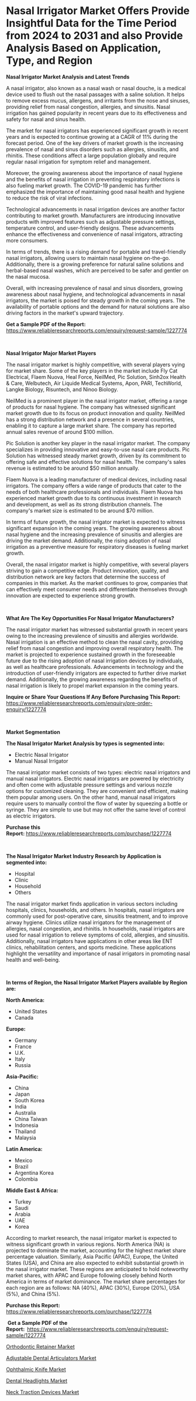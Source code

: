 <p><h1>Nasal Irrigator Market Offers Provide Insightful Data for the Time Period from 2024 to 2031 and also Provide Analysis Based on Application, Type, and Region</h1></p><p><strong>Nasal Irrigator Market Analysis and Latest Trends</strong></p>
<p><p>A nasal irrigator, also known as a nasal wash or nasal douche, is a medical device used to flush out the nasal passages with a saline solution. It helps to remove excess mucus, allergens, and irritants from the nose and sinuses, providing relief from nasal congestion, allergies, and sinusitis. Nasal irrigation has gained popularity in recent years due to its effectiveness and safety for nasal and sinus health.</p><p>The market for nasal irrigators has experienced significant growth in recent years and is expected to continue growing at a CAGR of 11% during the forecast period. One of the key drivers of market growth is the increasing prevalence of nasal and sinus disorders such as allergies, sinusitis, and rhinitis. These conditions affect a large population globally and require regular nasal irrigation for symptom relief and management.</p><p>Moreover, the growing awareness about the importance of nasal hygiene and the benefits of nasal irrigation in preventing respiratory infections is also fueling market growth. The COVID-19 pandemic has further emphasized the importance of maintaining good nasal health and hygiene to reduce the risk of viral infections.</p><p>Technological advancements in nasal irrigation devices are another factor contributing to market growth. Manufacturers are introducing innovative products with improved features such as adjustable pressure settings, temperature control, and user-friendly designs. These advancements enhance the effectiveness and convenience of nasal irrigators, attracting more consumers.</p><p>In terms of trends, there is a rising demand for portable and travel-friendly nasal irrigators, allowing users to maintain nasal hygiene on-the-go. Additionally, there is a growing preference for natural saline solutions and herbal-based nasal washes, which are perceived to be safer and gentler on the nasal mucosa.</p><p>Overall, with increasing prevalence of nasal and sinus disorders, growing awareness about nasal hygiene, and technological advancements in nasal irrigators, the market is poised for steady growth in the coming years. The availability of portable options and the demand for natural solutions are also driving factors in the market's upward trajectory.</p></p>
<p><strong>Get a Sample PDF of the Report:&nbsp;</strong> <a href="https://www.reliableresearchreports.com/enquiry/request-sample/1227774">https://www.reliableresearchreports.com/enquiry/request-sample/1227774</a></p>
<p>&nbsp;</p>
<p><strong>Nasal Irrigator Major Market Players</strong></p>
<p><p>The nasal irrigator market is highly competitive, with several players vying for market share. Some of the key players in the market include Fly Cat Electrical, Flaem Nuova, Heal Force, NeilMed, Pic Solution, Sinh2ox Health & Care, Welbutech, Air Liquide Medical Systems, Apon, PARI, TechWorld, Langke Biology, Risuntech, and Ninoo Biology.</p><p>NeilMed is a prominent player in the nasal irrigator market, offering a range of products for nasal hygiene. The company has witnessed significant market growth due to its focus on product innovation and quality. NeilMed has a strong distribution network and a presence in several countries, enabling it to capture a large market share. The company has reported annual sales revenue of around $100 million.</p><p>Pic Solution is another key player in the nasal irrigator market. The company specializes in providing innovative and easy-to-use nasal care products. Pic Solution has witnessed steady market growth, driven by its commitment to offering safe and effective solutions for nasal health. The company's sales revenue is estimated to be around $50 million annually.</p><p>Flaem Nuova is a leading manufacturer of medical devices, including nasal irrigators. The company offers a wide range of products that cater to the needs of both healthcare professionals and individuals. Flaem Nuova has experienced market growth due to its continuous investment in research and development, as well as its strong distribution channels. The company's market size is estimated to be around $70 million.</p><p>In terms of future growth, the nasal irrigator market is expected to witness significant expansion in the coming years. The growing awareness about nasal hygiene and the increasing prevalence of sinusitis and allergies are driving the market demand. Additionally, the rising adoption of nasal irrigation as a preventive measure for respiratory diseases is fueling market growth.</p><p>Overall, the nasal irrigator market is highly competitive, with several players striving to gain a competitive edge. Product innovation, quality, and distribution network are key factors that determine the success of companies in this market. As the market continues to grow, companies that can effectively meet consumer needs and differentiate themselves through innovation are expected to experience strong growth.</p></p>
<p>&nbsp;</p>
<p><strong>What Are The Key Opportunities For Nasal Irrigator Manufacturers?</strong></p>
<p><p>The nasal irrigator market has witnessed substantial growth in recent years owing to the increasing prevalence of sinusitis and allergies worldwide. Nasal irrigation is an effective method to clean the nasal cavity, providing relief from nasal congestion and improving overall respiratory health. The market is projected to experience sustained growth in the foreseeable future due to the rising adoption of nasal irrigation devices by individuals, as well as healthcare professionals. Advancements in technology and the introduction of user-friendly irrigators are expected to further drive market demand. Additionally, the growing awareness regarding the benefits of nasal irrigation is likely to propel market expansion in the coming years.</p></p>
<p><strong>Inquire or Share Your Questions If Any Before Purchasing This Report:</strong> <a href="https://www.reliableresearchreports.com/enquiry/pre-order-enquiry/1227774">https://www.reliableresearchreports.com/enquiry/pre-order-enquiry/1227774</a></p>
<p>&nbsp;</p>
<p><strong>Market Segmentation</strong></p>
<p><strong>The Nasal Irrigator Market Analysis by types is segmented into:</strong></p>
<p><ul><li>Electric Nasal Irrigator</li><li>Manual Nasal Irrigator</li></ul></p>
<p><p>The nasal irrigator market consists of two types: electric nasal irrigators and manual nasal irrigators. Electric nasal irrigators are powered by electricity and often come with adjustable pressure settings and various nozzle options for customized cleaning. They are convenient and efficient, making them popular among users. On the other hand, manual nasal irrigators require users to manually control the flow of water by squeezing a bottle or syringe. They are simple to use but may not offer the same level of control as electric irrigators.</p></p>
<p><strong>Purchase this Report:&nbsp;</strong><a href="https://www.reliableresearchreports.com/purchase/1227774">https://www.reliableresearchreports.com/purchase/1227774</a></p>
<p>&nbsp;</p>
<p><strong>The Nasal Irrigator Market Industry Research by Application is segmented into:</strong></p>
<p><ul><li>Hospital</li><li>Clinic</li><li>Household</li><li>Others</li></ul></p>
<p><p>The nasal irrigator market finds application in various sectors including hospitals, clinics, households, and others. In hospitals, nasal irrigators are commonly used for post-operative care, sinusitis treatment, and to improve airway hygiene. Clinics utilize nasal irrigators for the management of allergies, nasal congestion, and rhinitis. In households, nasal irrigators are used for nasal irrigation to relieve symptoms of cold, allergies, and sinusitis. Additionally, nasal irrigators have applications in other areas like ENT clinics, rehabilitation centers, and sports medicine. These applications highlight the versatility and importance of nasal irrigators in promoting nasal health and well-being.</p></p>
<p>&nbsp;</p>
<p><strong>In terms of Region, the Nasal Irrigator Market Players available by Region are:</strong></p>
<p>
    <p> <strong> North America: </strong>
        <ul>
            <li>United States</li>
            <li>Canada</li>
        </ul>
        </p> 
    <p> <strong> Europe: </strong>
        <ul>
            <li>Germany</li>
            <li>France</li>
            <li>U.K.</li>
            <li>Italy</li>
            <li>Russia</li>
        </ul>
        </p> 
    <p> <strong> Asia-Pacific: </strong>
        <ul>
            <li>China</li>
            <li>Japan</li>
            <li>South Korea</li>
            <li>India</li>
            <li>Australia</li>
            <li>China Taiwan</li>
            <li>Indonesia</li>
            <li>Thailand</li>
            <li>Malaysia</li>
        </ul>
        </p> 
    <p> <strong> Latin America: </strong>
        <ul>
            <li>Mexico</li>
            <li>Brazil</li>
            <li>Argentina Korea</li>
            <li>Colombia</li>
        </ul>
        </p> 
    <p> <strong> Middle East & Africa: </strong>
        <ul>
            <li>Turkey</li>
            <li>Saudi</li>
            <li>Arabia</li>
            <li>UAE</li>
            <li>Korea</li>
        </ul>
    </p>
    </p>
<p><p>According to market research, the nasal irrigator market is expected to witness significant growth in various regions. North America (NA) is projected to dominate the market, accounting for the highest market share percentage valuation. Similarly, Asia Pacific (APAC), Europe, the United States (USA), and China are also expected to exhibit substantial growth in the nasal irrigator market. These regions are anticipated to hold noteworthy market shares, with APAC and Europe following closely behind North America in terms of market dominance. The market share percentages for each region are as follows: NA (40%), APAC (30%), Europe (20%), USA (5%), and China (5%).</p></p>
<p><strong>Purchase this Report: </strong><a href="https://www.reliableresearchreports.com/purchase/1227774">https://www.reliableresearchreports.com/purchase/1227774</a></p>
<p>&nbsp;<strong>Get a Sample PDF of the Report:&nbsp;&nbsp;</strong><a href="https://www.reliableresearchreports.com/enquiry/request-sample/1227774">https://www.reliableresearchreports.com/enquiry/request-sample/1227774</a></p>
<p><strong></strong></p>
<p><p><a href="https://github.com/pizolina/Market-Research-Report-List-2/blob/main/orthodontic-retainer-market.md">Orthodontic Retainer Market</a></p><p><a href="https://github.com/sofayahoo2023/Market-Research-Report-List-2/blob/main/adjustable-dental-articulators-market.md">Adjustable Dental Articulators Market</a></p><p><a href="https://github.com/vimar16th/Market-Research-Report-List-2/blob/main/ophthalmic-knife-market.md">Ophthalmic Knife Market</a></p><p><a href="https://github.com/luckyshygirl/Market-Research-Report-List-2/blob/main/dental-headlights-market.md">Dental Headlights Market</a></p><p><a href="https://github.com/lbird53714/Market-Research-Report-List-2/blob/main/neck-traction-devices-market.md">Neck Traction Devices Market</a></p></p>
